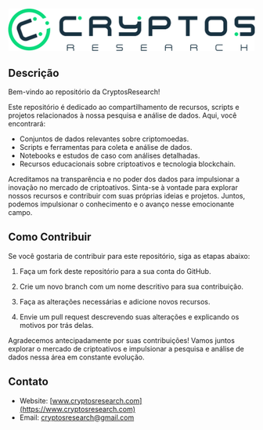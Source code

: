 ![Descrição da imagem](logo.png)

## Descrição

Bem-vindo ao repositório da CryptosResearch!

Este repositório é dedicado ao compartilhamento de recursos, scripts e projetos relacionados à nossa pesquisa e análise de dados. Aqui, você encontrará:

- Conjuntos de dados relevantes sobre criptomoedas.
- Scripts e ferramentas para coleta e análise de dados.
- Notebooks e estudos de caso com análises detalhadas.
- Recursos educacionais sobre criptoativos e tecnologia blockchain.

Acreditamos na transparência e no poder dos dados para impulsionar a inovação no mercado de criptoativos. Sinta-se à vontade para explorar nossos recursos e contribuir com suas próprias ideias e projetos. Juntos, podemos impulsionar o conhecimento e o avanço nesse emocionante campo.

## Como Contribuir

Se você gostaria de contribuir para este repositório, siga as etapas abaixo:

1. Faça um fork deste repositório para a sua conta do GitHub.

2. Crie um novo branch com um nome descritivo para sua contribuição.

3. Faça as alterações necessárias e adicione novos recursos.

4. Envie um pull request descrevendo suas alterações e explicando os motivos por trás delas.

Agradecemos antecipadamente por suas contribuições! Vamos juntos explorar o mercado de criptoativos e impulsionar a pesquisa e análise de dados nessa área em constante evolução.

## Contato

- Website: [www.cryptosresearch.com](https://www.cryptosresearch.com)
- Email: cryptosresearch@gmail.com
